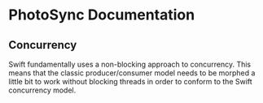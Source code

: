 #  PhotoSync Documentation

## Concurrency

Swift fundamentally uses a non-blocking approach to concurrency. This means that the classic producer/consumer model needs to be morphed a little bit to work without blocking threads in order to conform to the Swift concurrency model.
